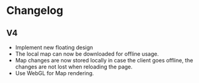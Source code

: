 # Changelog

## V4

- Implement new floating design
- The local map can now be downloaded for offline usage.
- Map changes are now stored locally in case the client goes offline, the changes are not lost when reloading the page.
- Use WebGL for Map rendering.

